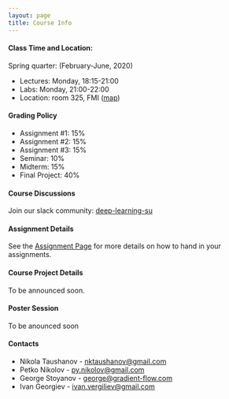 ```yaml
---
layout: page
title: Course Info
---
```


#### Class Time and Location:
Spring quarter: (February-June, 2020)
- Lectures: Monday, 18:15-21:00
- Labs: Monday, 21:00-22:00
- Location: room 325, FMI ([map](https://www.google.bg/maps/place/Faculty+of+Mathematics+and+Informatics/@42.6743729,23.3282929,17z/data=!3m1!4b1!4m5!3m4!1s0x40aa85ac6b04a067:0x1c03d81bc96a6a96!8m2!3d42.6743729!4d23.3304816?hl=en))

#### Grading Policy
- Assignment #1: 15%
- Assignment #2: 15%
- Assignment #3: 15%
- Seminar: 10%
- Midterm: 15%
- Final Project: 40%

#### Course Discussions
Join our slack community: [deep-learning-su](https://join.slack.com/t/deep-learning-su/shared_invite/enQtNTU4OTI1NzY0NTMyLTE3ZGMyMDYwZjUzMWFjMWQyZWI4MDM2ODU3NmZjNzY1ZWE1M2Y4M2M3NjQxMTk0NzQ3OTUzMmI4Y2MxOTJiOTY)

#### Assignment Details
See the [Assignment Page](/../assignment-requirements) for more details on how to hand in your assignments.

#### Course Project Details
To be announced soon.

#### Poster Session
To be anounced soon

#### Contacts
- Nikola Taushanov - nktaushanov@gmail.com
- Petko Nikolov - py.nikolov@gmail.com
- George Stoyanov - george@gradient-flow.com
- Ivan Georgiev - ivan.vergiliev@gmail.com
